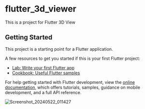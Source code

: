 # flutter_3d_viewer

This is a project for Flutter 3D  View

## Getting Started

This project is a starting point for a Flutter application.

A few resources to get you started if this is your first Flutter project:

- [Lab: Write your first Flutter app](https://docs.flutter.dev/get-started/codelab)
- [Cookbook: Useful Flutter samples](https://docs.flutter.dev/cookbook)

For help getting started with Flutter development, view the
[online documentation](https://docs.flutter.dev/), which offers tutorials,
samples, guidance on mobile development, and a full API reference.

![Screenshot_20240522_011427](https://github.com/thedev97/flutter_3d_view/assets/67691564/8ff7c126-af23-4fe4-beee-85cbb70adfcb)

